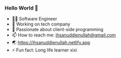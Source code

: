 ### Hello World 👋


<!-- **ihsanuddienullah/ihsanuddienullah** is a ✨ _special_ ✨ repository because its `README.md` (this file) appears on your GitHub profile. -->

- 👨‍💻 Software Engineer
- 🌱 Working on tech company
- 🤔 Passionate about client-side programming
- 📫 How to reach me: ihsanuddienullah@gmail.com
- 🌏 https://ihsanuddienullah.netlify.app
- ⚡ Fun fact: Long life learner xixi

